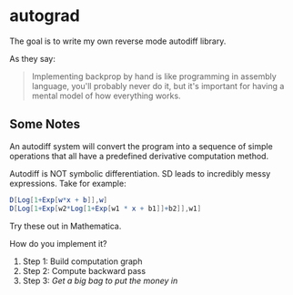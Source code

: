 # autograd
The goal is to write my own reverse mode autodiff library.

As they say:

> Implementing backprop by hand is like programming in assembly language,
> you'll probably never do it, but it's important for having a mental model
> of how everything works.

## Some Notes

An autodiff system will convert the program into a sequence of simple operations that all have a predefined derivative computation method.

Autodiff is NOT symbolic differentiation. SD leads to incredibly messy expressions. Take for example:

```mathematica
D[Log[1+Exp[w*x + b]],w]
D[Log[1+Exp[w2*Log[1+Exp[w1 * x + b1]]+b2]],w1]
```
Try these out in Mathematica. 

How do you implement it?
1. Step 1: Build computation graph
2. Step 2: Compute backward pass
3. Step 3: *Get a big bag to put the money in*

